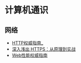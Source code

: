 #   计算机通识

##  网络
-   [HTTP权威指南_](httpz/README.md)
-   [深⼊浅出 HTTPS：从原理到实战](2018/1002003/README.md)
-   [Web性能权威指南](2018/1002002/README.md)